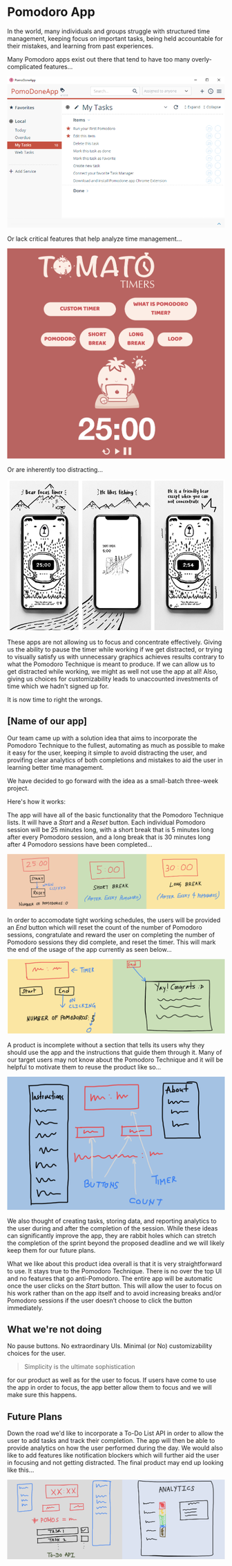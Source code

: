 # Pomodoro App

In the world, many individuals and groups struggle with structured time management, keeping focus on important tasks, being held accountable for their mistakes, and learning from past experiences.

Many Pomodoro apps exist out there that tend to have too many overly-complicated features...

![Pomodoro App with too many features](img/extraFeature.png)

Or lack critical features that help analyze time management...

<img src="img/wrongFeature.png" width=750px height=auto>

Or are inherently too distracting...

![Pomodoro App too distracting](img/extraUI.png)

These apps are not allowing us to focus and concentrate effectively. Giving us the ability to pause the timer while working if we get distracted, or trying to visually satisfy us with unnecessary graphics achieves results contrary to what the Pomodoro Technique is meant to produce. If we can allow us to get distracted while working, we might as well not use the app at all! Also, giving us choices for customizability leads to unaccounted investments of time which we hadn't signed up for.

It is now time to right the wrongs.

## [Name of our app]

Our team came up with a solution idea that aims to incorporate the Pomodoro Technique to the fullest, automating as much as possible to make it easy for the user, keeping it simple to avoid distracting the user, and provifing clear analytics of both completions and mistakes to aid the user in learning better time management.

We have decided to go forward with the idea as a small-batch three-week project.

Here's how it works:

The app will have all of the basic functionality that the Pomodoro Technique lists. It will have a *Start* and a *Reset* button. Each individual Pomodoro session will be 25 minutes long, with a short break that is 5 minutes long after every Pomodoro session, and a long break that is 30 minutes long after 4 Pomodoro sessions have been completed...

![Fat Marker Sketch 1](img/basic.png)

In order to accomodate tight working schedules, the users will be provided an *End* button which will reset the count of the number of Pomodoro sessions, congratulate and reward the user on completing the number of Pomodoro sessions they did complete, and reset the timer. This will mark the end of the usage of the app currently as seen below...

![Fat Marker Sketch 4](img/end.png)

A product is incomplete without a section that tells its users why they should use the app and the instructions that guide them through it. Many of our target users may not know about the Pomodoro Technique and it will be helpful to motivate them to reuse the product like so...

![Fat Marker Sketch 3](img/info.png)

We also thought of creating tasks, storing data, and reporting analytics to the user during and after the completion of the session. While these ideas can significantly improve the app, they are rabbit holes which can stretch the completion of the sprint beyond the proposed deadline and we will likely keep them for our future plans.

What we like about this product idea overall is that it is very straightforward to use. It stays true to the Pomodoro Technique. There is no over the top UI and no features that go anti-Pomodoro. The entire app will be automatic once the user clicks on the *Start* button. This will allow the user to focus on his work rather than on the app itself and to avoid increasing breaks and/or Pomodoro sessions if the user doesn’t choose to click the button immediately.

## What we're not doing

No pause buttons. No extraordinary UIs. Minimal (or No) customizability choices for the user.

> Simplicity is the ultimate sophistication

for our product as well as for the user to focus. If users have come to use the app in order to focus, the app better allow them to focus and we will make sure this happens.

## Future Plans

Down the road we'd like to incorporate a To-Do List API in order to allow the user to add tasks and track their completion. The app will then be able to provide analytics on how the user performed during the day. We would also like to add features like notification blockers which will further aid the user in focusing and not getting distracted. The final product may end up looking like this...

![Fat Marker Sketch 3](img/future.png)
